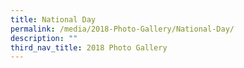 ```yaml
---
title: National Day
permalink: /media/2018-Photo-Gallery/National-Day/
description: ""
third_nav_title: 2018 Photo Gallery
---
```

